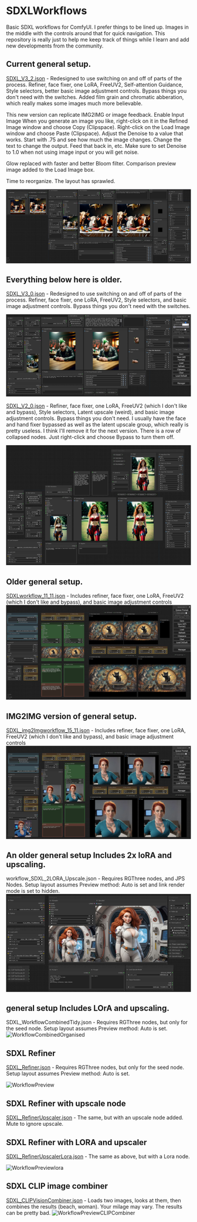 # SDXLWorkflows
Basic SDXL workflows for ComfyUI. I prefer things to be lined up. Images in the middle with the controls around that for quick navigation. This repository is really just to help me keep track of things while I learn and add new developments from the community.

## Current general setup.
[SDXL_V3_2.json](https://github.com/zzubnik/SDXLWorkflow/blob/main/SDXL_V_3_2.json) -  Redesigned to use switching on and off of parts of the process. Refiner, face fixer, one LoRA, FreeUV2, Self-attention Guidance, Style selectors, better basic image adjustment controls. Bypass things you don't need with the switches. Added film grain and chromatic abberation, which really makes some images much more believable.

This new version can replicate IMG2IMG or image feedback. Enable Input Image When you generate an image you like, right-click on it in the Refined Image window and choose Copy (Clipspace). Right-click on the Load Image window and choose Paste (Clipspace). Adjust the Denoise to a value that works. Start with .75 and see how much the image changes. Change the text to change the output. Feed that back in, etc. 
Make sure to set Denoise to 1.0 when not using image input or you will get noise.

Glow replaced with faster and better Bloom filter. Comparison preview image added to the Load Image box.

Time to reorganize. The layout has sprawled.

![![WorkflowPreview]](https://github.com/zzubnik/SDXLWorkflow/blob/main/images/SDXL_V_3_2.JPG)

## Everything below here is older.
[SDXL_V3_0.json](https://github.com/zzubnik/SDXLWorkflow/blob/main/SDXL_3_0.json) -  Redesigned to use switching on and off of parts of the process. Refiner, face fixer, one LoRA,  FreeUV2, Style selectors, and basic image adjustment controls. Bypass things you don't need with the switches.

![![WorkflowPreview]](https://github.com/zzubnik/SDXLWorkflow/blob/main/images/SDXL_3_0.JPG)

[SDXL_V2_0.json](https://github.com/zzubnik/SDXLWorkflow/blob/main/SDXL_V2_0.json) -  Refiner, face fixer, one LoRA,  FreeUV2 (which I don't like and bypass), Style selectors, Latent upscale (weird), and basic image adjustment controls. Bypass things you don't need. I usually have the face and hand fixer bypassed as well as the latent upscale group, which really is pretty useless. I think I'll remove it for the next version. There is a row of collapsed nodes. Just right-click and choose Bypass to turn them off.

![![WorkflowPreview]](https://github.com/zzubnik/SDXLWorkflow/blob/main/images/SDXL_V2_0.JPG)

## Older general setup.
[SDXLworkflow_11_11.json](https://github.com/zzubnik/SDXLWorkflow/blob/main/SDXLworkflow_11_11.json) -  Includes refiner, face fixer, one LoRA,  FreeUV2 (which I don't like and bypass), and basic image adjustment controls
![![WorkflowPreview]](https://github.com/zzubnik/SDXLWorkflow/blob/main/images/general_sdxl_11_11.JPG)

## IMG2IMG version of general setup.
[SDXL_img2Imgworkflow_15_11.json](https://github.com/zzubnik/SDXLWorkflow/blob/main/SDXL_img2Imgworkflow_15_11.json) -  Includes refiner, face fixer, one LoRA,  FreeUV2 (which I don't like and bypass), and basic image adjustment controls
![![WorkflowPreview]](https://github.com/zzubnik/SDXLWorkflow/blob/main/images/SDXL_img2Imgworkflow_15_11.JPG)


## An older general setup Includes 2x loRA and upscaling.
workflow_SDXL_2LORA_Upscale.json - Requires RGThree nodes, and JPS Nodes. Setup layout assumes Preview method: Auto is set and link render mode is set to hidden.
![![WorkflowPreview]](https://github.com/zzubnik/SDXLWorkflow/blob/main/images/workflow_SDXL_2LORA_Upscale.JPG)

## general setup Includes LOrA and upscaling.
SDXL_WorkflowCombinedTidy.json - Requires RGThree nodes, but only for the seed node. Setup layout assumes Preview method: Auto is set.
![WorkflowCombinedOrganised](https://github.com/zzubnik/SDXLWorkflow/assets/24965799/86b1161a-3e58-4474-94ec-05ba8073c376)


## SDXL Refiner
[SDXL_Refiner.json]([url](https://github.com/zzubnik/SDXLWorkflow/blob/main/SDXL_Refiner.json)) - Requires RGThree nodes, but only for the seed node. Setup layout assumes Preview method: Auto is set.

![WorkflowPreview](https://github.com/zzubnik/SDXLWorkflow/assets/24965799/9a1eb0bf-3c3e-4d0c-afe8-3654918c356e)


## SDXL Refiner with upscale node
[SDXL_RefinerUpscaler.json]([url](https://github.com/zzubnik/SDXLWorkflow/blob/main/SDXL_RefinerUpscaler.json)) - The same, but with an upscale node added. Mute to ignore upscale.


## SDXL Refiner with LORA and upscaler
[SDXL_RefinerUpscalerLora.json]([url](https://github.com/zzubnik/SDXLWorkflow/blob/main/SDXL_RefinerUpscalerLora.json)) - The same as above, but with a Lora node.

![WorkflowPreviewlora](https://github.com/zzubnik/SDXLWorkflow/assets/24965799/d274f364-c0cf-4633-bc3b-64f850d0e053)


## SDXL CLIP image combiner
[SDXL_CLIPVisionCombiner.json]([url](https://github.com/zzubnik/SDXLWorkflow/blob/main/SDXL_CLIPVisionCombiner.json)) - Loads two images, looks at them, then combines the results (beach, woman). Your milage may vary. The results can be pretty bad.
![WorkflowPreviewCLIPCombiner](https://github.com/zzubnik/SDXLWorkflow/assets/24965799/0b4a4fe0-88b7-4017-9b7e-57276d19f5d1)
